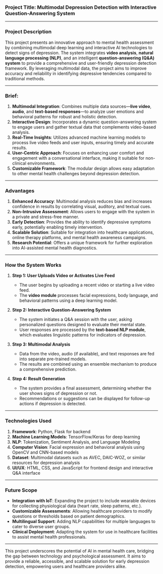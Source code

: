 ### **Project Title**: Multimodal Depression Detection with Interactive Question-Answering System

---

### **Project Description**
This project presents an innovative approach to mental health assessment by combining multimodal deep learning and interactive AI technologies to detect signs of depression. The system integrates **video analysis**, **natural language processing (NLP)**, and an intelligent **question-answering (Q&A) system** to provide a comprehensive and user-friendly depression detection framework. By leveraging multimodal data, the project aims to improve accuracy and reliability in identifying depressive tendencies compared to traditional methods.

---

### **Brief:**
1. **Multimodal Integration**: Combines multiple data sources—**live video**, **audio**, and **text-based responses**—to analyze user emotions and behavioral patterns for robust and holistic detection.
2. **Interactive Design**: Incorporates a dynamic question-answering system to engage users and gather textual data that complements video-based analysis.
3. **Real-Time Insights**: Utilizes advanced machine learning models to process live video feeds and user inputs, ensuring timely and accurate results.
4. **User-Centric Approach**: Focuses on enhancing user comfort and engagement with a conversational interface, making it suitable for non-clinical environments.
5. **Customizable Framework**: The modular design allows easy adaptation to other mental health challenges beyond depression detection.

---

### **Advantages**
1. **Enhanced Accuracy**: Multimodal analysis reduces bias and increases confidence in results by correlating visual, auditory, and textual cues.
2. **Non-Intrusive Assessment**: Allows users to engage with the system in a private and stress-free manner.
3. **Early Detection**: Provides the ability to identify depressive symptoms early, potentially enabling timely intervention.
4. **Scalable Solution**: Suitable for integration into healthcare applications, online therapy platforms, and mental health awareness campaigns.
5. **Research Potential**: Offers a unique framework for further exploration into AI-assisted mental health diagnostics.

---

### **How the System Works**
1. **Step 1: User Uploads Video or Activates Live Feed**
   - The user begins by uploading a recent video or starting a live video feed.
   - The **video module** processes facial expressions, body language, and behavioral patterns using a deep learning model.

2. **Step 2: Interactive Question-Answering System**
   - The system initiates a Q&A session with the user, asking personalized questions designed to evaluate their mental state.
   - User responses are processed by the **text-based NLP module**, which evaluates linguistic patterns for indicators of depression.

3. **Step 3: Multimodal Analysis**
   - Data from the video, audio (if available), and text responses are fed into separate pre-trained models.
   - The results are combined using an ensemble mechanism to produce a comprehensive prediction.

4. **Step 4: Result Generation**
   - The system provides a final assessment, determining whether the user shows signs of depression or not.
   - Recommendations or suggestions can be displayed for follow-up actions if depression is detected.

---

### **Technologies Used**
1. **Framework**: Python, Flask for backend
2. **Machine Learning Models**: TensorFlow/Keras for deep learning
3. **NLP**: Tokenization, Sentiment Analysis, and Language Modeling
4. **Computer Vision**: Facial expression and behavioral analysis using OpenCV and CNN-based models
5. **Dataset**: Multimodal datasets such as AVEC, DAIC-WOZ, or similar resources for depression analysis
6. **UI/UX**: HTML, CSS, and JavaScript for frontend design and interactive Q&A interface

---

### **Future Scope**
- **Integration with IoT**: Expanding the project to include wearable devices for collecting physiological data (heart rate, sleep patterns, etc.).
- **Customizable Assessments**: Allowing healthcare providers to modify questions or thresholds based on patient demographics.
- **Multilingual Support**: Adding NLP capabilities for multiple languages to cater to diverse user groups.
- **Clinical Deployment**: Adapting the system for use in healthcare facilities to assist mental health professionals.

---

This project underscores the potential of AI in mental health care, bridging the gap between technology and psychological assessment. It aims to provide a reliable, accessible, and scalable solution for early depression detection, empowering users and healthcare providers alike.
